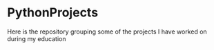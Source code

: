 # PythonProjects
Here is the repository grouping some of the projects I have worked on during my education
